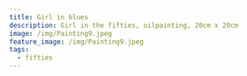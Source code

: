```yaml
---
title: Girl in blues
description: Girl in the fifties, oilpainting, 20cm x 20cm
image: /img/Painting9.jpeg
feature_image: /img/Painting9.jpeg
tags:
  - fifties
---
```

